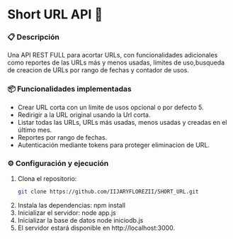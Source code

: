 # Short URL API 🚀

### 📋 Descripción
Una API REST FULL para acortar URLs, con funcionalidades adicionales como reportes de las URLs más y menos usadas, límites de uso,busqueda de creacion de URLs por rango de fechas y contador de usos.

### 📦 Funcionalidades implementadas
- Crear URL corta con un límite de usos opcional o por defecto 5.
- Redirigir a la URL original usando la Url corta.
- Listar todas las URLs, URLs más usadas, menos usadas y creadas en el último mes.
- Reportes por rango de fechas.
- Autenticación mediante tokens para proteger eliminacion de URL.

### ⚙️ Configuración y ejecución
1. Clona el repositorio:
   ```bash
   git clone https://github.com/IIJARYFLOREZII/SHORT_URL.git
2. Instala las dependencias:
   npm install
3. Inicializar el servidor:
   node app.js
4. Inicializar la base de datos
   node iniciodb.js
5. El servidor estará disponible en http://localhost:3000.

